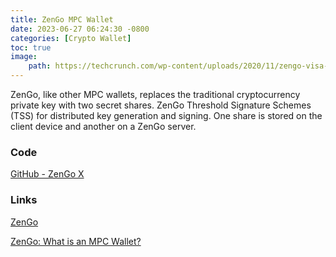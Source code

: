 ```yaml
---
title: ZenGo MPC Wallet
date: 2023-06-27 06:24:30 -0800
categories: [Crypto Wallet]
toc: true
image:
    path: https://techcrunch.com/wp-content/uploads/2020/11/zengo-visa-cardapp2.jpg?w=1390&crop=1
---
```


ZenGo, like other MPC wallets, replaces the traditional cryptocurrency private key with two secret shares. ZenGo Threshold Signature Schemes (TSS) for distributed key generation and signing. One share is stored on the client device and another on a ZenGo server.

### Code

[GitHub - ZenGo X](https://github.com/ZenGo-X)

### Links

[ZenGo](https://zengo.com/)

[ZenGo: What is an MPC Wallet?](https://zengo.com/mpc-wallet/)